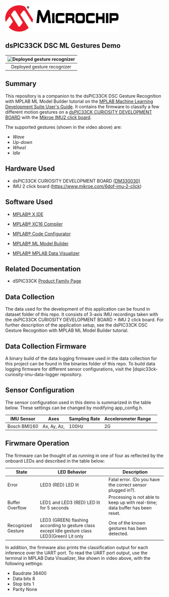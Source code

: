 <picture>
    <source media="(prefers-color-scheme: dark)" srcset="images/microchip_logo_white_red.png">
	<source media="(prefers-color-scheme: light)" srcset="images/microchip_logo_black_red.png">
    <img alt="Microchip Logo." src="images/microchip_logo_black_red.png">
</picture> 


## dsPIC33CK DSC ML Gestures Demo

| ![Deployed gesture recognizer](images/gesture-demo3.gif) |
| :--: |
| Deployed gesture recognizer |

## Summary

This repository is a companion to the dsPIC33CK DSC Gesture Recognition with MPLAB ML Model Builder tutorial on the [MPLAB Machine Learning Development Suite User's Guide](https://onlinedocs.microchip.com/oxy/GUID-80D4088D-19D0-41E9-BE8D-7AE3BE021BBF-en-US-3/GUID-E6CBB10A-FFC8-4EF3-8C07-D29B64446EB6.html). It contains the firmware to classify a few different motion gestures on a [dsPIC33CK CURIOSITY DEVELOPMENT BOARD](https://www.microchip.com/en-us/development-tool/DM330030) with the 
[Mikroe IMU2 click board](https://www.mikroe.com/6dof-imu-2-click).

The supported gestures (shown in the video above) are:

- *Wave*
- *Up-down*
- *Wheel*
- *Idle*



## Hardware Used

* dsPIC33CK CURIOSITY DEVELOPMENT BOARD [(DM330030)](https://www.microchip.com/Developmenttools/ProductDetails/DM164151)
* IMU 2 click board (https://www.mikroe.com/6dof-imu-2-click)


## Software Used 

* [MPLAB® X IDE](https://microchip.com/mplab/mplab-x-ide)
* [MPLAB® XC16 Compiler](https://microchip.com/mplab/compilers)
* [MPLAB® Code Configurator](https://www.microchip.com/en-us/tools-resources/configure/mplab-code-configurator)
* [MPLAB® ML Model Builder](https://onlinedocs.microchip.com/v2/keyword-lookup?keyword=MPLAB-ML-Documentation&redirect=true)

* [MPLAB® MPLAB Data Visualizer](https://www.microchip.com/en-us/tools-resources/debug/mplab-data-visualizer)

## Related Documentation
* dSPIC33CK [Product Family Page](https://www.microchip.com/en-us/product/dsPIC33CK256MP508)



## Data Collection
The data used for the development of this application can be found in dataset folder of this repo. It consists of 3-axis IMU recordings taken with the dsPIC33CK CURIOSITY DEVELOPMENT BOARD + IMU 2 click board. For further description of the application setup, see the dsPIC33CK DSC Gesture Recognition with MPLAB ML Model Builder tutorial.


## Data Collection Firmware
A binary build of the data logging firmware used in the data collection for this project can be found in the binaries folder of this repo. To build data logging firmware for different sensor configurations, visit the [dspic33ck-curiosity-imu-data-logger repository.


## Sensor Configuration
The sensor configuration used in this demo is summarized in the table below. These settings can be changed by modifying app_config.h.

| IMU Sensor | Axes | Sampling Rate | Accelerometer Range | |
| --- | --- | --- | --- | --- |
| Bosch BMI160 | Ax, Ay, Az,| 100Hz | 2G |  |


## Firwmare Operation
The firmware can be thought of as running in one of four as reflected by the onboard LEDs and described in the table below:

| State |	LED Behavior |	Description |
| --- | --- | --- |
| Error |	LED3 (RED) LED lit |	Fatal error. (Do you have the correct sensor plugged in?). |
| Buffer Overflow |	LED1 and LED3 (RED) LED lit for 5 seconds	| Processing is not able to keep up with real-time; data buffer has been reset. |
| Recognized Gesture |  LED3 (GREEN) flashing according to gesture class except Idle gesture class LED3(Green) Lit only |	One of the known gestures has been detected. |

In addition, the firmware also prints the classification output for each inference over the UART port. To read the UART port output, use the terminal in MPLAB Data Visualizer, like shown in video above, with the following settings:

- Baudrate 38400
- Data bits 8
- Stop bits 1
- Parity None